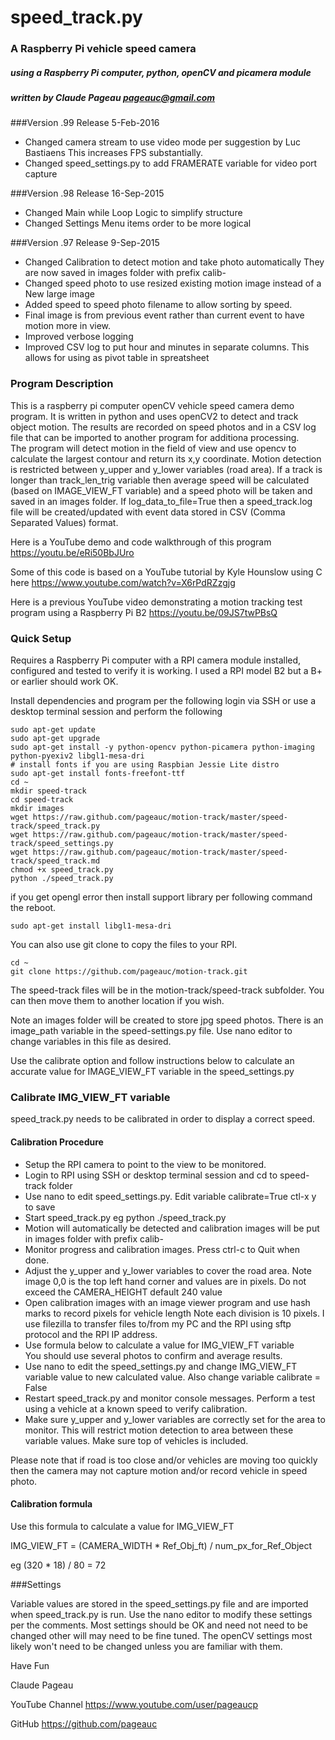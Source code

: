 #                          speed_track.py

###               A Raspberry Pi vehicle speed camera
##### using a Raspberry Pi computer, python, openCV and picamera module
#####          written by Claude Pageau pageauc@gmail.com

###Version .99 Release 5-Feb-2016
* Changed camera stream to use video mode per suggestion by Luc Bastiaens
  This increases FPS substantially.
* Changed speed_settings.py to add FRAMERATE variable for video port capture

###Version .98 Release 16-Sep-2015
* Changed Main while Loop Logic to simplify structure
* Changed Settings Menu items order to be more logical 

###Version .97 Release 9-Sep-2015
* Changed Calibration to detect motion and take photo automatically
  They are now saved in images folder with prefix calib-
* Changed speed photo to use resized existing motion image instead of 
  a New large image
* Added speed to speed photo filename to allow sorting by speed.
* Final image is from previous event rather than current event to
  have motion more in view.
* Improved verbose logging
* Improved CSV log to put hour and minutes in separate columns.
  This allows for using as pivot table in spreatsheet 

### Program Description
This is a raspberry pi computer openCV vehicle speed camera demo program.
It is written in python and uses openCV2 to detect and track object motion.
The results are recorded on speed photos and in a CSV log file that can be
imported to another program for additiona processing.  
The program will detect motion in the field of view and use opencv to calculate
the largest contour and return its x,y coordinate. Motion detection is
restricted between y_upper and y_lower variables (road area).  If a track
is longer than track_len_trig variable then average speed will be 
calculated (based on IMAGE_VIEW_FT variable) and a speed photo will be
taken and saved in an images folder. If log_data_to_file=True then a
speed_track.log file will be created/updated with event data stored in
CSV (Comma Separated Values) format.
 
Here is a YouTube demo and code walkthrough of this program https://youtu.be/eRi50BbJUro
 
Some of this code is based on a YouTube tutorial by
Kyle Hounslow using C here https://www.youtube.com/watch?v=X6rPdRZzgjg

Here is a previous YouTube video demonstrating a motion tracking test program
using a Raspberry Pi B2 https://youtu.be/09JS7twPBsQ

### Quick Setup

Requires a Raspberry Pi computer with a RPI camera module installed, configured
and tested to verify it is working. I used a RPI model B2 but a B+ or 
earlier should work OK.

Install dependencies and program per the following
login via SSH or use a desktop terminal session and perform the following

    sudo apt-get update
    sudo apt-get upgrade
    sudo apt-get install -y python-opencv python-picamera python-imaging python-pyexiv2 libgl1-mesa-dri
    # install fonts if you are using Raspbian Jessie Lite distro
    sudo apt-get install fonts-freefont-ttf 
    cd ~
    mkdir speed-track
    cd speed-track
    mkdir images
    wget https://raw.github.com/pageauc/motion-track/master/speed-track/speed_track.py
    wget https://raw.github.com/pageauc/motion-track/master/speed-track/speed_settings.py
    wget https://raw.github.com/pageauc/motion-track/master/speed-track/speed_track.md
    chmod +x speed_track.py
    python ./speed_track.py

if you get opengl error then install support library per following command the reboot.

    sudo apt-get install libgl1-mesa-dri   
    
You can also use git clone to copy the files to your RPI.

    cd ~
    git clone https://github.com/pageauc/motion-track.git
 
The speed-track files will be in the motion-track/speed-track subfolder. You can
then move them to another location if you wish.
 
Note an images folder will be created to store jpg speed photos. There is an
image_path variable in the speed-settings.py file.  Use nano editor to
change variables in this file as desired.

Use the calibrate option and follow instructions below to calculate an accurate
value for IMAGE_VIEW_FT variable in the speed_settings.py
    
### Calibrate IMG_VIEW_FT variable
  
speed_track.py needs to be calibrated in order to display a correct speed.

#### Calibration Procedure

* Setup the RPI camera to point to the view to be monitored.
* Login to RPI using SSH or desktop terminal session and cd to speed-track folder
* Use nano to edit speed_settings.py. Edit variable calibrate=True  ctl-x y to save
* Start speed_track.py eg python ./speed_track.py
* Motion will automatically be detected and calibration images will be
  put in images folder with prefix calib-
* Monitor progress and calibration images. Press ctrl-c to Quit when done. 
* Adjust the y_upper and y_lower variables to cover the road area.  Note
  image 0,0 is the top left hand corner and values are in pixels.  Do not
  exceed the CAMERA_HEIGHT default 240 value  
* Open calibration images with an image viewer program and use hash marks to
  record pixels for vehicle length
  Note each division is 10 pixels.  I use filezilla to transfer files to/from
  my PC and the RPI using sftp protocol and the RPI IP address.
* Use formula below to calculate a value for IMG_VIEW_FT variable   
  You should use several photos to confirm and average results.
* Use nano to edit the speed_settings.py and change IMG_VIEW_FT variable value
  to new calculated value.  Also change variable calibrate = False
* Restart speed_track.py and monitor console messages.
  Perform a test using a vehicle at a known speed to verify calibration.
* Make sure y_upper and y_lower variables are correctly set for the area to
  monitor. This will restrict motion detection to area between these variable
  values.  Make sure top of vehicles is included.
  
Please note that if road is too close and/or vehicles are moving too quickly then
the camera may not capture motion and/or record vehicle in speed photo.
  
#### Calibration formula
Use this formula to calculate a value for IMG_VIEW_FT
 
IMG_VIEW_FT = (CAMERA_WIDTH * Ref_Obj_ft) / num_px_for_Ref_Object

eg (320 * 18) / 80 = 72
  
###Settings

Variable values are stored in the speed_settings.py file and are imported
when speed_track.py is run.  Use the nano editor to modify these settings
per the comments.  Most settings should be OK and need not need to be
changed other will may need to be fine tuned.  The openCV settings most
likely won't need to be changed unless you are familiar with them.

Have Fun

Claude Pageau

YouTube Channel https://www.youtube.com/user/pageaucp


GitHub https://github.com/pageauc
